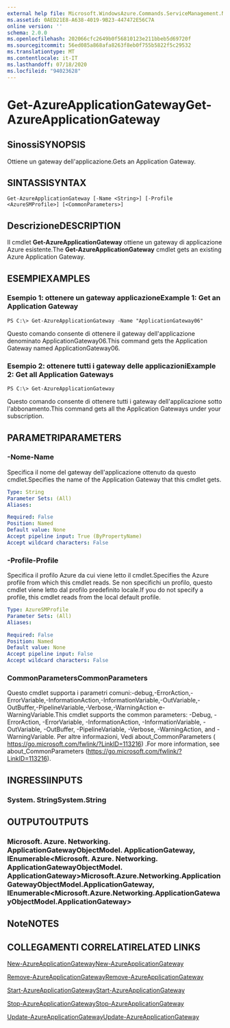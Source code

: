 ```yaml
---
external help file: Microsoft.WindowsAzure.Commands.ServiceManagement.Network.dll-Help.xml
ms.assetid: 0AED21E8-A638-4019-9B23-447472E56C7A
online version: ''
schema: 2.0.0
ms.openlocfilehash: 202066cfc2649b0f56810123e211bbeb5d69720f
ms.sourcegitcommit: 56ed085a868afa8263f8eb0f755b5822f5c29532
ms.translationtype: MT
ms.contentlocale: it-IT
ms.lasthandoff: 07/18/2020
ms.locfileid: "94023628"
---
```

# <span data-ttu-id="ef9b9-101">Get-AzureApplicationGateway</span><span class="sxs-lookup"><span data-stu-id="ef9b9-101">Get-AzureApplicationGateway</span></span>

## <span data-ttu-id="ef9b9-102">Sinossi</span><span class="sxs-lookup"><span data-stu-id="ef9b9-102">SYNOPSIS</span></span>
<span data-ttu-id="ef9b9-103">Ottiene un gateway dell'applicazione.</span><span class="sxs-lookup"><span data-stu-id="ef9b9-103">Gets an Application Gateway.</span></span>

## <span data-ttu-id="ef9b9-104">SINTASSI</span><span class="sxs-lookup"><span data-stu-id="ef9b9-104">SYNTAX</span></span>

```
Get-AzureApplicationGateway [-Name <String>] [-Profile <AzureSMProfile>] [<CommonParameters>]
```

## <span data-ttu-id="ef9b9-105">Descrizione</span><span class="sxs-lookup"><span data-stu-id="ef9b9-105">DESCRIPTION</span></span>
<span data-ttu-id="ef9b9-106">Il cmdlet **Get-AzureApplicationGateway** ottiene un gateway di applicazione Azure esistente.</span><span class="sxs-lookup"><span data-stu-id="ef9b9-106">The **Get-AzureApplicationGateway** cmdlet gets an existing Azure Application Gateway.</span></span>

## <span data-ttu-id="ef9b9-107">ESEMPI</span><span class="sxs-lookup"><span data-stu-id="ef9b9-107">EXAMPLES</span></span>

### <span data-ttu-id="ef9b9-108">Esempio 1: ottenere un gateway applicazione</span><span class="sxs-lookup"><span data-stu-id="ef9b9-108">Example 1: Get an Application Gateway</span></span>
```
PS C:\> Get-AzureApplicationGateway -Name "ApplicationGateway06"
```

<span data-ttu-id="ef9b9-109">Questo comando consente di ottenere il gateway dell'applicazione denominato ApplicationGateway06.</span><span class="sxs-lookup"><span data-stu-id="ef9b9-109">This command gets the Application Gateway named ApplicationGateway06.</span></span>

### <span data-ttu-id="ef9b9-110">Esempio 2: ottenere tutti i gateway delle applicazioni</span><span class="sxs-lookup"><span data-stu-id="ef9b9-110">Example 2: Get all Application Gateways</span></span>
```
PS C:\> Get-AzureApplicationGateway
```

<span data-ttu-id="ef9b9-111">Questo comando consente di ottenere tutti i gateway dell'applicazione sotto l'abbonamento.</span><span class="sxs-lookup"><span data-stu-id="ef9b9-111">This command gets all the Application Gateways under your subscription.</span></span>

## <span data-ttu-id="ef9b9-112">PARAMETRI</span><span class="sxs-lookup"><span data-stu-id="ef9b9-112">PARAMETERS</span></span>

### <span data-ttu-id="ef9b9-113">-Nome</span><span class="sxs-lookup"><span data-stu-id="ef9b9-113">-Name</span></span>
<span data-ttu-id="ef9b9-114">Specifica il nome del gateway dell'applicazione ottenuto da questo cmdlet.</span><span class="sxs-lookup"><span data-stu-id="ef9b9-114">Specifies the name of the Application Gateway that this cmdlet gets.</span></span>

```yaml
Type: String
Parameter Sets: (All)
Aliases: 

Required: False
Position: Named
Default value: None
Accept pipeline input: True (ByPropertyName)
Accept wildcard characters: False
```

### <span data-ttu-id="ef9b9-115">-Profile</span><span class="sxs-lookup"><span data-stu-id="ef9b9-115">-Profile</span></span>
<span data-ttu-id="ef9b9-116">Specifica il profilo Azure da cui viene letto il cmdlet.</span><span class="sxs-lookup"><span data-stu-id="ef9b9-116">Specifies the Azure profile from which this cmdlet reads.</span></span> <span data-ttu-id="ef9b9-117">Se non specifichi un profilo, questo cmdlet viene letto dal profilo predefinito locale.</span><span class="sxs-lookup"><span data-stu-id="ef9b9-117">If you do not specify a profile, this cmdlet reads from the local default profile.</span></span>

```yaml
Type: AzureSMProfile
Parameter Sets: (All)
Aliases: 

Required: False
Position: Named
Default value: None
Accept pipeline input: False
Accept wildcard characters: False
```

### <span data-ttu-id="ef9b9-118">CommonParameters</span><span class="sxs-lookup"><span data-stu-id="ef9b9-118">CommonParameters</span></span>
<span data-ttu-id="ef9b9-119">Questo cmdlet supporta i parametri comuni:-debug,-ErrorAction,-ErrorVariable,-InformationAction,-InformationVariable,-OutVariable,-OutBuffer,-PipelineVariable,-Verbose,-WarningAction e-WarningVariable.</span><span class="sxs-lookup"><span data-stu-id="ef9b9-119">This cmdlet supports the common parameters: -Debug, -ErrorAction, -ErrorVariable, -InformationAction, -InformationVariable, -OutVariable, -OutBuffer, -PipelineVariable, -Verbose, -WarningAction, and -WarningVariable.</span></span> <span data-ttu-id="ef9b9-120">Per altre informazioni, Vedi about_CommonParameters ( https://go.microsoft.com/fwlink/?LinkID=113216) .</span><span class="sxs-lookup"><span data-stu-id="ef9b9-120">For more information, see about_CommonParameters (https://go.microsoft.com/fwlink/?LinkID=113216).</span></span>

## <span data-ttu-id="ef9b9-121">INGRESSI</span><span class="sxs-lookup"><span data-stu-id="ef9b9-121">INPUTS</span></span>

### <span data-ttu-id="ef9b9-122">System. String</span><span class="sxs-lookup"><span data-stu-id="ef9b9-122">System.String</span></span>

## <span data-ttu-id="ef9b9-123">OUTPUT</span><span class="sxs-lookup"><span data-stu-id="ef9b9-123">OUTPUTS</span></span>

### <span data-ttu-id="ef9b9-124">Microsoft. Azure. Networking. ApplicationGatewayObjectModel. ApplicationGateway, IEnumerable<Microsoft. Azure. Networking. ApplicationGatewayObjectModel. ApplicationGateway></span><span class="sxs-lookup"><span data-stu-id="ef9b9-124">Microsoft.Azure.Networking.ApplicationGatewayObjectModel.ApplicationGateway, IEnumerable<Microsoft.Azure.Networking.ApplicationGatewayObjectModel.ApplicationGateway></span></span>

## <span data-ttu-id="ef9b9-125">Note</span><span class="sxs-lookup"><span data-stu-id="ef9b9-125">NOTES</span></span>

## <span data-ttu-id="ef9b9-126">COLLEGAMENTI CORRELATI</span><span class="sxs-lookup"><span data-stu-id="ef9b9-126">RELATED LINKS</span></span>

[<span data-ttu-id="ef9b9-127">New-AzureApplicationGateway</span><span class="sxs-lookup"><span data-stu-id="ef9b9-127">New-AzureApplicationGateway</span></span>](./New-AzureApplicationGateway.md)

[<span data-ttu-id="ef9b9-128">Remove-AzureApplicationGateway</span><span class="sxs-lookup"><span data-stu-id="ef9b9-128">Remove-AzureApplicationGateway</span></span>](./Remove-AzureApplicationGateway.md)

[<span data-ttu-id="ef9b9-129">Start-AzureApplicationGateway</span><span class="sxs-lookup"><span data-stu-id="ef9b9-129">Start-AzureApplicationGateway</span></span>](./Start-AzureApplicationGateway.md)

[<span data-ttu-id="ef9b9-130">Stop-AzureApplicationGateway</span><span class="sxs-lookup"><span data-stu-id="ef9b9-130">Stop-AzureApplicationGateway</span></span>](./Stop-AzureApplicationGateway.md)

[<span data-ttu-id="ef9b9-131">Update-AzureApplicationGateway</span><span class="sxs-lookup"><span data-stu-id="ef9b9-131">Update-AzureApplicationGateway</span></span>](./Update-AzureApplicationGateway.md)


